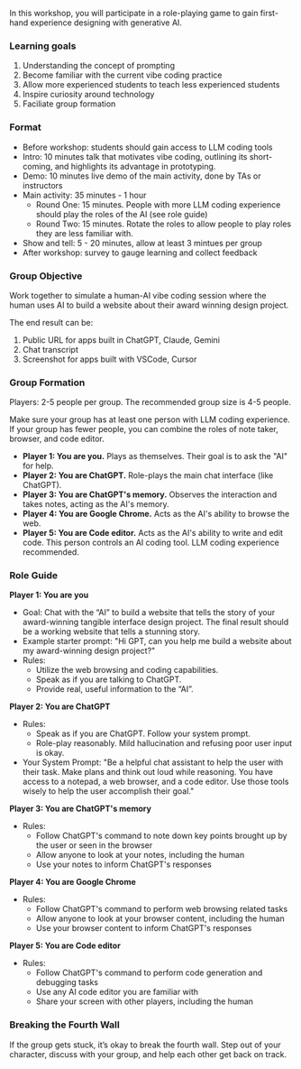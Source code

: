 In this workshop, you will participate in a role-playing game to gain first-hand experience designing with generative AI.

### Learning goals

1. Understanding the concept of prompting
2. Become familiar with the current vibe coding practice
3. Allow more experienced students to teach less experienced students
4. Inspire curiosity around technology
5. Faciliate group formation

### Format

- Before workshop: students should gain access to LLM coding tools
- Intro: 10 minutes talk that motivates vibe coding, outlining its short-coming, and highlights its advantage in prototyping.
- Demo: 10 minutes live demo of the main activity, done by TAs or instructors
- Main activity: 35 minutes - 1 hour
  - Round One: 15 minutes. People with more LLM coding experience should play the roles of the AI (see role guide)
  - Round Two: 15 minutes. Rotate the roles to allow people to play roles they are less familiar with.
- Show and tell: 5 - 20 minutes, allow at least 3 mintues per group
- After workshop: survey to gauge learning and collect feedback

### Group Objective

Work together to simulate a human-AI vibe coding session where the human uses AI to build a website about their award winning design project.

The end result can be:

1. Public URL for apps built in ChatGPT, Claude, Gemini
2. Chat transcript
3. Screenshot for apps built with VSCode, Cursor

### Group Formation

Players: 2-5 people per group. The recommended group size is 4-5 people.

Make sure your group has at least one person with LLM coding experience. If your group has fewer people, you can combine the roles of note taker, browser, and code editor.

- **Player 1: You are you.** Plays as themselves. Their goal is to ask the "AI" for help.
- **Player 2: You are ChatGPT.** Role-plays the main chat interface (like ChatGPT).
- **Player 3: You are ChatGPT's memory.** Observes the interaction and takes notes, acting as the AI's memory.
- **Player 4: You are Google Chrome.** Acts as the AI's ability to browse the web.
- **Player 5: You are Code editor.** Acts as the AI's ability to write and edit code. This person controls an AI coding tool. LLM coding experience recommended.

### Role Guide

**Player 1: You are you**

- Goal: Chat with the “AI” to build a website that tells the story of your award-winning tangible interface design project. The final result should be a working website that tells a stunning story.
- Example starter prompt: "Hi GPT, can you help me build a website about my award-winning design project?"
- Rules:
  - Utilize the web browsing and coding capabilities.
  - Speak as if you are talking to ChatGPT.
  - Provide real, useful information to the “AI”.

**Player 2: You are ChatGPT**

- Rules:
  - Speak as if you are ChatGPT. Follow your system prompt.
  - Role-play reasonably. Mild hallucination and refusing poor user input is okay.
- Your System Prompt: "Be a helpful chat assistant to help the user with their task. Make plans and think out loud while reasoning. You have access to a notepad, a web browser, and a code editor. Use those tools wisely to help the user accomplish their goal."

**Player 3: You are ChatGPT's memory**

- Rules:
  - Follow ChatGPT's command to note down key points brought up by the user or seen in the browser
  - Allow anyone to look at your notes, including the human
  - Use your notes to inform ChatGPT's responses

**Player 4: You are Google Chrome**

- Rules:
  - Follow ChatGPT's command to perform web browsing related tasks
  - Allow anyone to look at your browser content, including the human
  - Use your browser content to inform ChatGPT's responses

**Player 5: You are Code editor**

- Rules:
  - Follow ChatGPT's command to perform code generation and debugging tasks
  - Use any AI code editor you are familiar with
  - Share your screen with other players, including the human

### Breaking the Fourth Wall

If the group gets stuck, it’s okay to break the fourth wall. Step out of your character, discuss with your group, and help each other get back on track.
